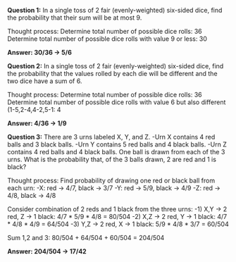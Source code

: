 
<b>Question 1:</b>
In a single toss of 2 fair (evenly-weighted) six-sided dice, find the probability that their sum will be at most 9.

Thought process:
Determine total number of possible dice rolls: 36
Determine total number of possible dice rolls with value 9 or less: 30

<b> Answer: 30/36 -> 5/6 </b>


<b>Question 2:</b>
In a single toss of 2 fair (evenly-weighted) six-sided dice, find the probability that the values rolled by each die will be different and the two dice have a sum of 6.

Thought process:
Determine total number of possible dice rolls: 36
Determine total number of possible dice rolls with value 6 but also different (1-5,2-4,4-2,5-1: 4

<b> Answer: 4/36 -> 1/9 </b>

<b>Question 3:</b>
There are 3 urns labeled X, Y, and Z.
    -Urn X contains 4 red balls and 3 black balls.
    -Urn Y contains 5 red balls and 4 black balls.
    -Urn Z contains 4 red balls and 4 black balls.
One ball is drawn from each of the 3 urns. What is the probability that, of the 3 balls drawn, 2 are red and 1 is black?

Thought process:
Find probability of drawing one red or black ball from each urn:
  -X: red -> 4/7, black -> 3/7
  -Y: red -> 5/9, black -> 4/9
  -Z: red -> 4/8, black -> 4/8

Consider combination of 2 reds and 1 black from the three urns:
  -1) X,Y -> 2 red, Z -> 1 black: 4/7 * 5/9 * 4/8 = 80/504
  -2) X,Z -> 2 red, Y -> 1 black: 4/7 * 4/8 * 4/9 = 64/504
  -3) Y,Z -> 2 red, X -> 1 black: 5/9 * 4/8 * 3/7 = 60/504
  
Sum 1,2 and 3: 80/504 + 64/504 + 60/504 = 204/504

<b> Answer: 204/504 -> 17/42 </b>
  

